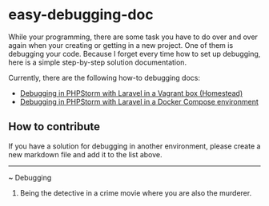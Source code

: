 # easy-debugging-doc

While your programming, there are some task you have to do over and over again when your creating or getting in a new project.
One of them is debugging your code.
Because I forget every time how to set up debugging, here is a simple step-by-step solution documentation.

Currently, there are the following how-to debugging docs:

- [Debugging in PHPStorm with Laravel in a Vagrant box (Homestead)](vagrant-laravel-phpstorm.md)
- [Debugging in PHPStorm with Laravel in a Docker Compose environment](docker-laravel-phpstorm.md)

## How to contribute
If you have a solution for debugging in another environment, please create a new markdown file and add it to the list above.

---

~ Debugging

1. Being the detective in a crime movie where you are also the murderer.
